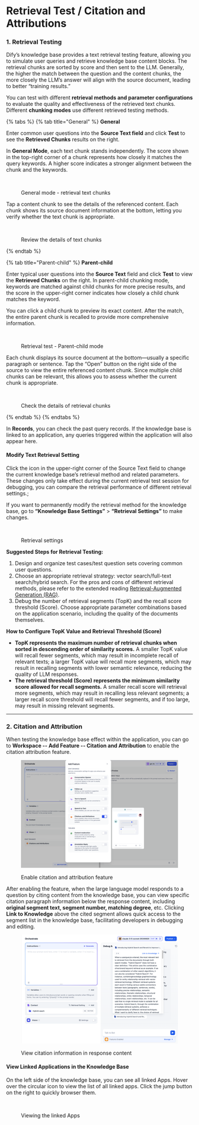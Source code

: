 # Retrieval Test / Citation and Attributions

### 1. Retrieval Testing

Dify’s knowledge base provides a text retrieval testing feature, allowing you to simulate user queries and retrieve knowledge base content blocks. The retrieval chunks are sorted by score and then sent to the LLM. Generally, the higher the match between the question and the content chunks, the more closely the LLM’s answer will align with the source document, leading to better “training results.”

You can test with different **retrieval methods and parameter configurations** to evaluate the quality and effectiveness of the retrieved text chunks. Different **chunking modes** use different retrieved testing methods.

{% tabs %}
{% tab title="General" %}
**General**

Enter common user questions into the **Source Text field** and click **Test** to see the **Retrieved Chunks** results on the right.

In **General Mode**, each text chunk stands independently. The score shown in the top-right corner of a chunk represents how closely it matches the query keywords. A higher score indicates a stronger alignment between the chunk and the keywords.

<figure><img src="https://assets-docs.dify.ai/2024/12/806967bb36e74fc744b34887cd3ebe52.png" alt=""><figcaption><p>General mode - retrieval text chunks</p></figcaption></figure>

Tap a content chunk to see the details of the referenced content. Each chunk shows its source document information at the bottom, letting you verify whether the text  chunk is appropriate.

<figure><img src="https://assets-docs.dify.ai/2024/12/419ac78ad21ea198b08f89c4f5fde485.png" alt=""><figcaption><p>Review the details of text chunks</p></figcaption></figure>
{% endtab %}

{% tab title="Parent-child" %}
**Parent-child**

Enter typical user questions into the **Source Text** field and click **Test** to view the **Retrieved Chunks** on the right. In parent-child chunking mode, keywords are matched against child chunks for more precise results, and the score in the upper-right corner indicates how closely a child chunk matches the keyword.

You can click a child chunk to preview its exact content. After the match, the entire parent chunk is recalled to provide more comprehensive information.

<figure><img src="https://assets-docs.dify.ai/2024/12/6f0b99f97b138805bf4665d0c5c16f26.png" alt=""><figcaption><p>Retrieval test - Parent-child mode</p></figcaption></figure>

Each chunk displays its source document at the bottom—usually a specific paragraph or sentence. Tap the “Open” button on the right side of the source to view the entire referenced content chunk. Since multiple child chunks can be relevant, this allows you to assess whether the current chunk is appropriate.

<figure><img src="https://assets-docs.dify.ai/2024/12/22103227f8a25069d147160254f69512.png" alt=""><figcaption><p>Check the details of retrieval chunks</p></figcaption></figure>
{% endtab %}
{% endtabs %}

In **Records**, you can check the past query records. If the knowledge base is linked to an application, any queries triggered within the application will also appear here.

#### Modify Text Retrieval Setting

Click the icon in the upper-right corner of the Source Text field to change the current knowledge base’s retrieval method and related parameters. These changes only take effect during the current retrieval test session for debugging, you can compare the retrieval performance of different retrieval settings.;

If you want to permanently modify the retrieval method for the knowledge base, go to **“Knowledge Base Settings”** > **“Retrieval Settings”** to make changes.

<figure><img src="https://assets-docs.dify.ai/2024/12/86b78cb114a843c9dedcba1fe12e3b02.png" alt=""><figcaption><p>Retrieval settings</p></figcaption></figure>

**Suggested Steps for Retrieval Testing:**

1. Design and organize test cases/test question sets covering common user questions.
2. Choose an appropriate retrieval strategy: vector search/full-text search/hybrid search. For the pros and cons of different retrieval methods, please refer to the extended reading [Retrieval-Augmented Generation (RAG)](../../learn-more/extended-reading/retrieval-augment/).
3. Debug the number of retrieval segments (TopK) and the recall score threshold (Score). Choose appropriate parameter combinations based on the application scenario, including the quality of the documents themselves.

**How to Configure TopK Value and Retrieval Threshold (Score)**

* **TopK represents the maximum number of retrieval chunks when sorted in descending order of similarity scores.** A smaller TopK value will recall fewer segments, which may result in incomplete recall of relevant texts; a larger TopK value will recall more segments, which may result in recalling segments with lower semantic relevance, reducing the quality of LLM responses.
* **The retrieval threshold (Score) represents the minimum similarity score allowed for recall segments.** A smaller recall score will retrieval more segments, which may result in recalling less relevant segments; a larger recall score threshold will recall fewer segments, and if too large, may result in missing relevant segments.

***

### 2. Citation and Attribution

When testing the knowledge base effect within the application, you can go to **Workspace -- Add Feature -- Citation and Attribution** to enable the citation attribution feature.

<figure><img src="../../.gitbook/assets/citation-and-attribution.png" alt=""><figcaption><p>Enable citation and attribution feature</p></figcaption></figure>

After enabling the feature, when the large language model responds to a question by citing content from the knowledge base, you can view specific citation paragraph information below the response content, including **original segment text, segment number, matching degree**, etc. Clicking **Link to Knowledge** above the cited segment allows quick access to the segment list in the knowledge base, facilitating developers in debugging and editing.

<figure><img src="../../../img/view-citation-information.png" alt=""><figcaption><p>View citation information in response content</p></figcaption></figure>

#### View Linked Applications in the Knowledge Base

On the left side of the knowledge base, you can see all linked Apps. Hover over the circular icon to view the list of all linked apps. Click the jump button on the right to quickly browser them.

<figure><img src="https://assets-docs.dify.ai/2024/12/28899b9b0eba8996f364fb74e5b94c7f.png" alt=""><figcaption><p>Viewing the linked Apps</p></figcaption></figure>

